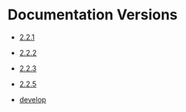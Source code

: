 # Documentation Versions


- <a href="/2.2.1" target="_self">2.2.1</a>

- <a href="/2.2.2" target="_self">2.2.2</a>

- <a href="/2.2.3" target="_self">2.2.3</a>

- <a href="/2.2.5" target="_self">2.2.5</a>

- <a href="/develop" target="_self">develop</a>
